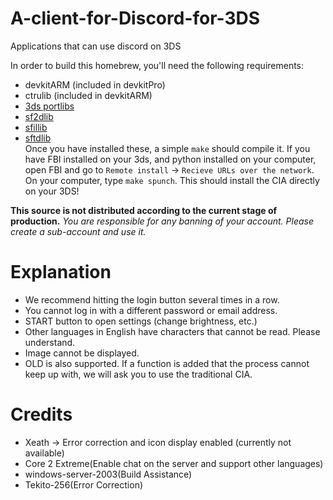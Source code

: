 # A-client-for-Discord-for-3DS
Applications that can use discord on 3DS

In order to build this homebrew, you'll need the following requirements:
* devkitARM (included in devkitPro)
* ctrulib (included in devkitARM)
* [3ds portlibs](https://github.com/Cruel/3ds_portlibs)
* [sf2dlib](https://github.com/xerpi/sf2dlib)
* [sfillib](https://github.com/xerpi/sfillib)
* [sftdlib](https://github.com/xerpi/sftdlib)  
Once you have installed these, a simple `make` should compile it. If you have FBI installed on your 3ds, and python installed on your computer, open FBI and go to `Remote install` -> `Recieve URLs over the network`.
 On your computer, type `make spunch`. This should install the CIA directly on your 3DS!
 
**This source is not distributed according to the current stage of production.**
*You are responsible for any banning of your account. Please create a sub-account and use it.*

# Explanation
* We recommend hitting the login button several times in a row.
* You cannot log in with a different password or email address.
* START button to open settings (change brightness, etc.)
* Other languages in English have characters that cannot be read. Please understand.
* Image cannot be displayed.
* OLD is also supported.
If a function is added that the process cannot keep up with, we will ask you to use the traditional CIA.

# Credits
* Xeath → Error correction and icon display enabled (currently not available)
* Core 2 Extreme(Enable chat on the server and support other languages)
* windows-server-2003(Build Assistance)
* Tekito-256(Error Correction)
